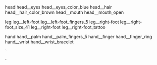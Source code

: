 head
head__eyes head__eyes_color_blue
head__hair head__hair_color_brown
head__mouth head__mouth_open

leg
leg__left-foot leg__left-foot_fingers_5
leg__right-foot leg__right-foot_size_41
leg__right-foot leg__right-foot_tattoo

hand
hand__palm hand__palm_fingers_5
hand__finger hand__finger_ring
hand__wrist hand__wrist_bracelet

`
<body>
    <div class="head">
        <div class="head__eyes head__eyes_color_blue"></div>
        <div class="head__hair head__hair_color_brown"></div>
        <div class="head__mouth head__mouth_open"></div>
    </div>
    <div class="leg">
        <div class="leg__left-foot leg__left-foot_fingers_5"></div>
        <div class="leg__right-foot leg__right-foot_size_41"></div>
        <div class="leg__right-foot leg__right-foot_tattoo"></div>
    </div>
    <div class="hand">
        <div class="hand__palm hand__palm_fingers_5"></div>
        <div class="hand__finger hand__finger_ring"></div>
        <div class="hand__wrist hand__wrist_bracelet"></div>
    </div>
</body>
`
